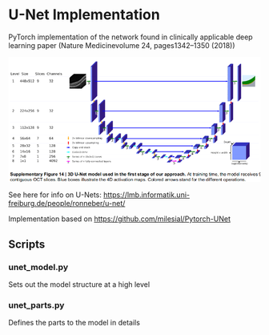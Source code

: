 # U-Net Implementation

PyTorch implementation of the network found in clinically applicable deep learning paper (Nature Medicinevolume 24, pages1342–1350 (2018))

![Network to be implemented](https://raw.githubusercontent.com/j-bernardi/dnn-information/master/docs/supplementary/u-net.png)

See here for info on U-Nets:
https://lmb.informatik.uni-freiburg.de/people/ronneber/u-net/

Implementation based on
https://github.com/milesial/Pytorch-UNet

## Scripts
### unet_model.py
Sets out the model structure at a high level

### unet_parts.py
Defines the parts to the model in details
